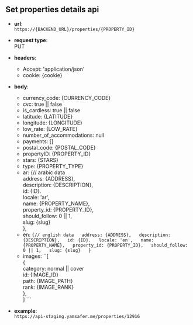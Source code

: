 ## Set properties details api

* **url**:  
`https://{BACKEND_URL}/properties/{PROPERTY_ID}`


* **request type**:  
PUT  

* **headers**:
    - Accept: 'application/json'
    - cookie: {cookie}  

* **body**:
    - currency_code: {CURRENCY_CODE}
    - cvc: true || false
    - is_cardless: true || false
    - latitude: {LATITUDE}
    - longitude: {LONGITUDE}
    - low_rate: {LOW_RATE}
    - number_of_accommodations: null
    - payments: []
    - postal_code: {POSTAL_CODE}
    - propertyID: {PROPERTY_ID}
    - stars: {STARS}
    - type: {PROPERTY_TYPE}
    - ar: {// arabic data  
        address: {ADDRESS},  
        description: {DESCRIPTION},  
        id: {ID}.  
        locale: 'ar',  
        name: {PROPERTY_NAME},  
        property_id: {PROPERTY_ID},  
        should_follow: 0 || 1,  
        slug: {slug}  
    },  
    - en: ```{// english data  
        address: {ADDRESS},  
        description: {DESCRIPTION},  
        id: {ID}.  
        locale: 'en',  
        name: {PROPERTY_NAME},  
        property_id: {PROPERTY_ID},  
        should_follow: 0 || 1,  
        slug: {slug}  
    }  ```
    - images: ``[  
        {  
            category: normal || cover  
             id: {IMAGE_ID}  
            path: {IMAGE_PATH}  
             rank: {IMAGE_RANK}  
        },  
    ]  ```
* **example**:  
`https://api-staging.yamsafer.me/properties/12916`  

